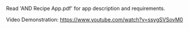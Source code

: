Read 'AND Recipe App.pdf' for app description and requirements.

Video Demonstration: 
https://www.youtube.com/watch?v=ssygSVSovM0
